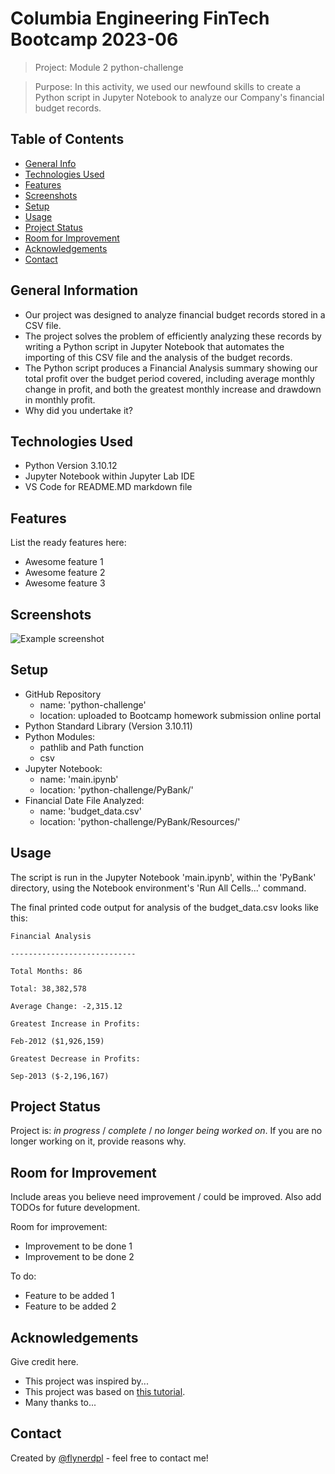 # Columbia Engineering FinTech Bootcamp 2023-06

> Project: Module 2 python-challenge

> Purpose: In this activity, we used our newfound skills to create a Python script in Jupyter Notebook to analyze our Company's financial budget records.

## Table of Contents
* [General Info](#general-information)
* [Technologies Used](#technologies-used)
* [Features](#features)
* [Screenshots](#screenshots)
* [Setup](#setup)
* [Usage](#usage)
* [Project Status](#project-status)
* [Room for Improvement](#room-for-improvement)
* [Acknowledgements](#acknowledgements)
* [Contact](#contact)
<!-- * [License](#license) -->


## General Information
- Our project was designed to analyze financial budget records stored in a CSV file. 
- The project solves the problem of efficiently analyzing these records by writing a Python script in Jupyter Notebook that automates the importing of this CSV file and the analysis of the budget records.   
- The Python script produces a Financial Analysis summary showing our total profit over the budget period covered, including average monthly change in profit, and both the greatest monthly increase and drawdown in monthly profit.
- Why did you undertake it?

## Technologies Used
- Python Version 3.10.12
- Jupyter Notebook within Jupyter Lab IDE
- VS Code for README.MD markdown file


## Features
List the ready features here:
- Awesome feature 1
- Awesome feature 2
- Awesome feature 3


## Screenshots
![Example screenshot](./img/screenshot.png)
<!-- If you have screenshots you'd like to share, include them here. -->


## Setup
- GitHub Repository
    - name: 'python-challenge'
    - location: uploaded to Bootcamp homework submission online portal
- Python Standard Library (Version 3.10.11)
- Python Modules:
    - pathlib and Path function
    - csv
- Jupyter Notebook:
    - name: 'main.ipynb'
    - location: 'python-challenge/PyBank/'
- Financial Date File Analyzed:
    - name: 'budget_data.csv'
    - location: 'python-challenge/PyBank/Resources/'

## Usage
The script is run in the Jupyter Notebook 'main.ipynb', within the 'PyBank' directory, using the Notebook environment's 'Run All Cells...' command.

The final printed code output for analysis of the budget_data.csv looks like this: 

`Financial Analysis`

`----------------------------`

`Total Months: 86`

`Total: 38,382,578`

`Average Change: -2,315.12`

`Greatest Increase in Profits:`

`Feb-2012 ($1,926,159)`

`Greatest Decrease in Profits:`

`Sep-2013 ($-2,196,167)`


## Project Status
Project is: _in progress_ / _complete_ / _no longer being worked on_. If you are no longer working on it, provide reasons why.


## Room for Improvement
Include areas you believe need improvement / could be improved. Also add TODOs for future development.

Room for improvement:
- Improvement to be done 1
- Improvement to be done 2

To do:
- Feature to be added 1
- Feature to be added 2


## Acknowledgements
Give credit here.
- This project was inspired by...
- This project was based on [this tutorial](https://www.example.com).
- Many thanks to...


## Contact
Created by [@flynerdpl](https://www.flynerd.pl/) - feel free to contact me!


<!-- Optional -->
<!-- ## License -->
<!-- This project is open source and available under the [... License](). -->

<!-- You don't have to include all sections - just the one's relevant to your project -->
